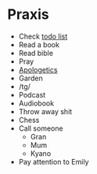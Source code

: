 # Praxis

* Check [todo list](todo.md)
* Read a book
* Read bible
* Pray
* [Apologetics](apologetics.md)
* Garden
* /tg/
* Podcast
* Audiobook
* Throw away shit
* Chess
* Call someone
  * Gran
  * Mum
  * Kyano
* Pay attention to Emily